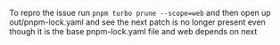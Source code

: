 To repro the issue run
`pnpm turbo prune --scope=web`
and then open up out/pnpm-lock.yaml and see the next patch is no longer present
even though it is the base pnpm-lock.yaml file and web depends on next
